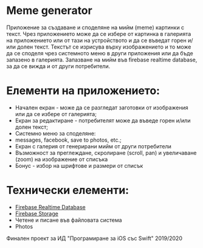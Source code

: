 # Meme generator

Приложение за създаване и споделяне на мийм (meme) картинки с текст. 
Чрез приложението може да се избере от картинка в галерията на приложението или от тази на устройството и да се въведат горен и/или долен текст. 
Текстът се изрисува върху изображението и то може да се споделя чрез системното меню в други приложения или да бъде запазено в галерията. 
Запазване на мийм във firebase realtime database, за да се вижда и от други потребители.

# Елементи на приложението:

* Начален екран - може да се разгледат заготовки от изображения или да се избере от галерията;
* Екран за редактиране - потребителят може да въведе горен и/или долен текст;
* Системно меню за споделяне:
 * messages, facebook, save to photos, etc.;
* Екран с галерия от генерирани мийм от други потребители
 * Възможност за преглеждане, скролиране (scroll, pan) и увеличаване (zoom) на изображение от списъка
* Бонус - избор на шрифтове и размери от списък

# Технически елементи:
* [Firebase Realtime Database](https://firebase.google.com/docs/database/ios/start)
* [Firebase Storage](https://firebase.google.com/docs/storage/ios/start)
* Четене и писане във файловата система
* Photos


Финален проект за ИД "Програмиране за iOS със Swift" 2019/2020

